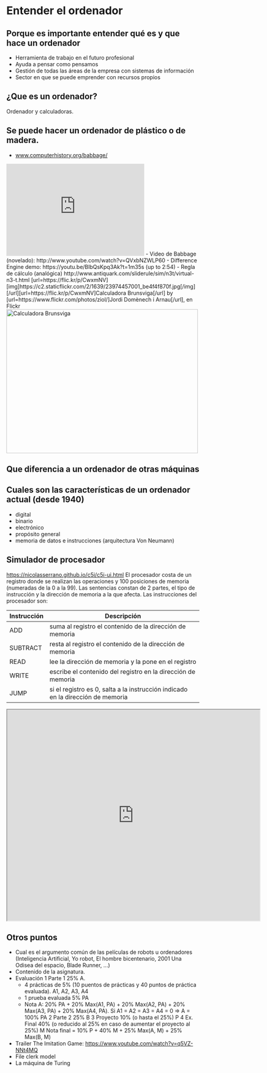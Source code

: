 # Entender el ordenador

## Porque es importante entender qué es y que hace un ordenador
- Herramienta de trabajo en el futuro profesional
- Ayuda a pensar como pensamos
- Gestión de todas las áreas de la empresa con sistemas de información
- Sector en que se puede emprender con recursos propios

## ¿Que es un ordenador?
Ordenador y calculadoras.

## Se puede hacer un ordenador de plástico o de madera.
- www.computerhistory.org/babbage/
<iframe width="360" height="240" src="https://www.youtube.com/embed/KBuJqUfO4-w" frameborder="0" allowfullscreen></iframe>
- Video de Babbage (novelado): http://www.youtube.com/watch?v=QVxbNZWLP60
- Difference Engine demo: https://youtu.be/BlbQsKpq3Ak?t=1m35s (up to 2:54)
- Regla de cálculo (analógica) http://www.antiquark.com/sliderule/sim/n3t/virtual-n3-t.html
[url=https://flic.kr/p/CwxmNV][img]https://c2.staticflickr.com/2/1639/23974457001_be4f4f870f.jpg[/img][/url][url=https://flic.kr/p/CwxmNV]Calculadora Brunsviga[/url] by [url=https://www.flickr.com/photos/ziol/]Jordi Domènech i Arnau[/url], en Flickr
<a data-flickr-embed="true"  href="https://www.flickr.com/photos/ziol/23974457001/in/album-72157660822955173/" title="Calculadora Brunsviga"><img src="https://c2.staticflickr.com/2/1639/23974457001_be4f4f870f.jpg" width="500" height="375" alt="Calculadora Brunsviga"></a><script async src="//embedr.flickr.com/assets/client-code.js" charset="utf-8"></script>

## Que diferencia a un ordenador de otras máquinas

## Cuales son las características de un ordenador actual (desde 1940)
- digital
- binario
- electrónico
- propósito general
- memoria de datos e instrucciones (arquitectura Von Neumann)

## Simulador de procesador
https://nicolasserrano.github.io/c5i/c5i-ui.html
El procesador costa de un registro donde se realizan las operaciones y 100 posiciones de memoria (numeradas de la 0 a la 99).
Las sentencias constan de 2 partes, el tipo de instrucción y la dirección de memoria a la que afecta.
Las instrucciones del procesador son:

| Instrucción | Descripción |
| ----- | ----- |
| ADD | suma al registro el contenido de la dirección de memoria |
| SUBTRACT | resta al registro el contenido de la dirección de memoria |
| READ | lee la dirección de memoria y la pone en el registro |
| WRITE | escribe el contenido del registro en la dirección de memoria |
| JUMP |si el registro es 0, salta a la instrucción indicado en la dirección de memoria |

<iframe width="660" height="550" src="https://nicolasserrano.github.io/c5i/c5i-ui.html" frameborder="1" allowfullscreen></iframe>

## Otros puntos
- Cual es el argumento común de las películas de robots u ordenadores (Inteligencia Artificial, Yo robot, El hombre bicentenario, 2001 Una Odisea del espacio, Blade Runner, ...)
- Contenido de la asignatura.
- Evaluación
  1 Parte 1 25% A. 
    - 4 prácticas de 5% (10 puentos de prácticas y 40 puntos de práctica evaluada). A1, A2, A3, A4
    - 1 prueba evaluada 5% PA
    - Nota A: 20% PA + 20% Max(A1, PA) + 20% Max(A2, PA) + 20% Max(A3, PA) + 20% Max(A4, PA). Si A1 = A2 = A3 = A4 = 0 => A = 100% PA
  2 Parte 2 25% B
  3 Proyecto 10% (o hasta el 25%) P
  4 Ex. Final 40% (o reducido al 25% en caso de aumentar el proyecto al 25%) M
Nota final = 10% P + 40% M + 25% Max(A, M) + 25% Max(B, M) 
- Trailer The Imitation Game: https://www.youtube.com/watch?v=q5VZ-NNt4MQ 
- File clerk model
- La máquina de Turing
